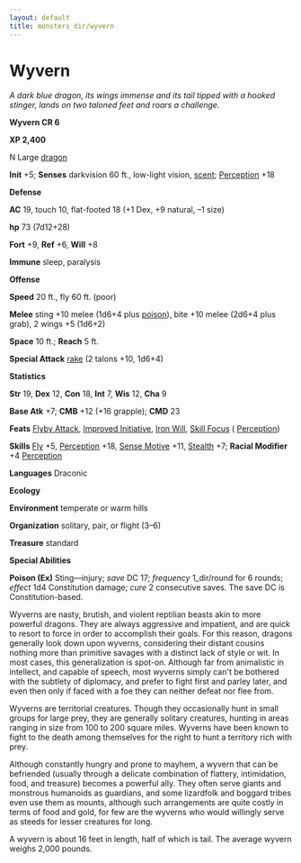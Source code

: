 ```yaml
---
layout: default
title: monsters_dir/wyvern
---
```

# Wyvern

_A dark blue dragon, its wings immense and its tail tipped with a hooked stinger, lands on two taloned feet and roars a challenge._

**Wyvern CR 6**

**XP 2,400**

N Large [dragon](../creatureTypes#_dragon)

**Init** +5; **Senses** darkvision 60 ft., low-light vision, [scent](../universalMonsterRules#_scent); [Perception](../../skills_dir/perception#_perception) +18

**Defense**

**AC** 19, touch 10, flat-footed 18 (+1 Dex, +9 natural, –1 size)

**hp** 73 (7d12+28)

**Fort** +9, **Ref** +6, **Will** +8

**Immune** sleep, paralysis

**Offense**

**Speed** 20 ft., fly 60 ft. (poor)

**Melee** sting +10 melee (1d6+4 plus [poison](../universalMonsterRules#_poison)), bite +10 melee (2d6+4 plus grab), 2 wings +5 (1d6+2)

**Space** 10 ft.; **Reach** 5 ft.

**Special Attack** [rake](../universalMonsterRules#_rake) (2 talons +10, 1d6+4)

**Statistics**

**Str** 19, **Dex** 12, **Con** 18, **Int** 7, **Wis** 12, **Cha** 9

**Base Atk** +7; **CMB** +12 (+16 grapple); **CMD** 23

**Feats** [Flyby Attack](../monsterFeats#_flyby-attack), [Improved Initiative](../../feats#_improved-initiative), [Iron Will](../../feats#_iron-will), [Skill Focus](../../feats#_skill-focus) ( [Perception](../../skills_dir/perception#_perception))

**Skills** [Fly](../../skills_dir/fly#_fly) +5, [Perception](../../skills_dir/perception#_perception) +18, [Sense Motive](../../skills_dir/senseMotive#_sense-motive) +11, [Stealth](../../skills_dir/stealth#_stealth) +7; **Racial Modifier** +4 [Perception](../../skills_dir/perception#_perception)

**Languages** Draconic

**Ecology**

**Environment** temperate or warm hills

**Organization** solitary, pair, or flight (3–6)

**Treasure** standard

**Special Abilities**

**Poison (Ex)** Sting—injury; _save_ DC 17; _frequency_ 1_dir/round for 6 rounds; _effect_ 1d4 Constitution damage; _cure_ 2 consecutive saves. The save DC is Constitution-based.

Wyverns are nasty, brutish, and violent reptilian beasts akin to more powerful dragons. They are always aggressive and impatient, and are quick to resort to force in order to accomplish their goals. For this reason, dragons generally look down upon wyverns, considering their distant cousins nothing more than primitive savages with a distinct lack of style or wit. In most cases, this generalization is spot-on. Although far from animalistic in intellect, and capable of speech, most wyverns simply can't be bothered with the subtlety of diplomacy, and prefer to fight first and parley later, and even then only if faced with a foe they can neither defeat nor flee from.

Wyverns are territorial creatures. Though they occasionally hunt in small groups for large prey, they are generally solitary creatures, hunting in areas ranging in size from 100 to 200 square miles. Wyverns have been known to fight to the death among themselves for the right to hunt a territory rich with prey.

Although constantly hungry and prone to mayhem, a wyvern that can be befriended (usually through a delicate combination of flattery, intimidation, food, and treasure) becomes a powerful ally. They often serve giants and monstrous humanoids as guardians, and some lizardfolk and boggard tribes even use them as mounts, although such arrangements are quite costly in terms of food and gold, for few are the wyverns who would willingly serve as steeds for lesser creatures for long.

A wyvern is about 16 feet in length, half of which is tail. The average wyvern weighs 2,000 pounds.

